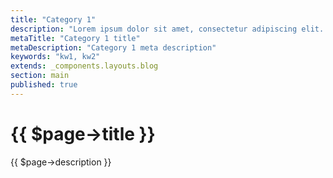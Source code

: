 ```yaml
---
title: "Category 1"
description: "Lorem ipsum dolor sit amet, consectetur adipiscing elit. "
metaTitle: "Category 1 title"
metaDescription: "Category 1 meta description"
keywords: "kw1, kw2"
extends: _components.layouts.blog
section: main
published: true
---
```

<h1>{{ $page->title }}</h1>
<div class="perex">
     {{ $page->description }}
</div>